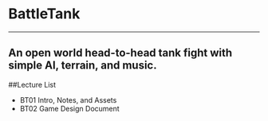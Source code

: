 # BattleTank
****
An open world head-to-head tank fight with simple AI, terrain, and music.
---
##Lecture List
* BT01 Intro, Notes, and Assets
* BT02 Game Design Document
